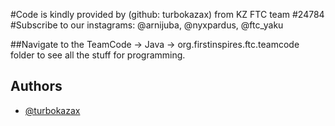 #Code is kindly provided by (github: turbokazax) from KZ FTC team #24784
#Subscribe to our instagrams: @arnijuba, @nyxpardus, @ftc_yaku

##Navigate to the TeamCode -> Java -> org.firstinspires.ftc.teamcode folder to see all the stuff for programming.

## Authors

- [@turbokazax](https://www.github.com/turbokazax)

